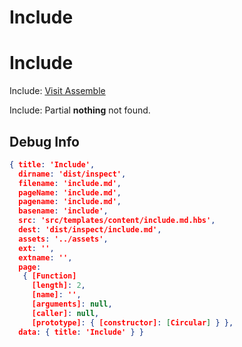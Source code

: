 # Include



# Include

Include: <a class="btn btn-primary btn-large" href="https://github.com/assemble/assemble/"> Visit Assemble </a>

Include: Partial **nothing** not found.



## Debug Info

``` json
{ title: 'Include',
  dirname: 'dist/inspect',
  filename: 'include.md',
  pageName: 'include.md',
  pagename: 'include.md',
  basename: 'include',
  src: 'src/templates/content/include.md.hbs',
  dest: 'dist/inspect/include.md',
  assets: '../assets',
  ext: '',
  extname: '',
  page: 
   { [Function]
     [length]: 2,
     [name]: '',
     [arguments]: null,
     [caller]: null,
     [prototype]: { [constructor]: [Circular] } },
  data: { title: 'Include' } }
```

